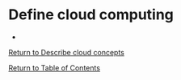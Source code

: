 # Define cloud computing

* 

[Return to Describe cloud concepts](README.md)

[Return to Table of Contents](../README.md)